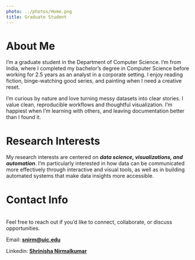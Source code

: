 ```yaml
---
photo: ../photos/Home.png
title: Graduate Student 
---
```


# About Me  
I’m a graduate student in the Department of Computer Science. I’m from India, where I completed my bachelor’s degree in Computer Science before working for 2.5 years as an analyst in a corporate setting. I enjoy reading fiction, binge-watching good series, and painting when I need a creative reset.

I’m curious by nature and love turning messy datasets into clear stories. I value clean, reproducible workflows and thoughtful visualization. I’m happiest when I’m learning with others, and leaving documentation better than I found it.

# Research Interests  
My research interests are centered on ***data science, visualizations, and automation***. I’m particularly interested in how data can be communicated more effectively through interactive and visual tools, as well as in building automated systems that make data insights more accessible.  


# Contact Info  
<a name="contact"></a>  
Feel free to reach out if you’d like to connect, collaborate, or discuss opportunities.  

Email: [**snirm@uic.edu**](mailto:snirm@uic.edu)

Linkedin: [**Shrinisha Nirmalkumar**](https://www.linkedin.com/in/shrinishanirmal/)
